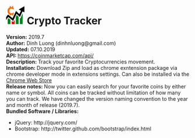 <html>
    <head>
    </head>
    <body>
        <h1><img src="/images/CT-logo-128.png" style="width: 50px; height: 50px"> Crypto Tracker</h1>
        <div><b>Version:</b> 2019.7</div>
        <div><b>Author:</b> Dinh Luong (dinhnluong@gmail.com)</div>
        <div><b>Updated:</b> 07.10.2019</div>
        <div><b>API: </b><a href="https://coinmarketcap.com/api/" target="blank">https://coinmarketcap.com/api/</a></div>
        <div><b>Description: </b>Track your favorite Cryptocurrencies movement.  </div>
        <div><b>Installation: </b>Download Zip and load as chrome exntension package via chrome developer mode in extensions settings. Can also be installed via the <a href="https://chrome.google.com/webstore/detail/ebjjekdklfdnkbnjlinganmllmjfdblk" target="blank">Chrome Web Store</a></div> 
        <div><b>Release notes: </b> Now you can easily search for your favorite coins by either name or symbol. All coins can be tracked without limitation of how many you can track. We have changed the version naming convention to the year and month of release (2019.7).</div>  
		<div><b>Bundled Software / Libraries:</b></div>  
                 <div>
            <ul>
                <li>jQuery: http://jquery.com/</li>
                <li>Bootstrap: http://twitter.github.com/bootstrap/index.html</li>
            </ul>
        </div>
   </body>
</html>
